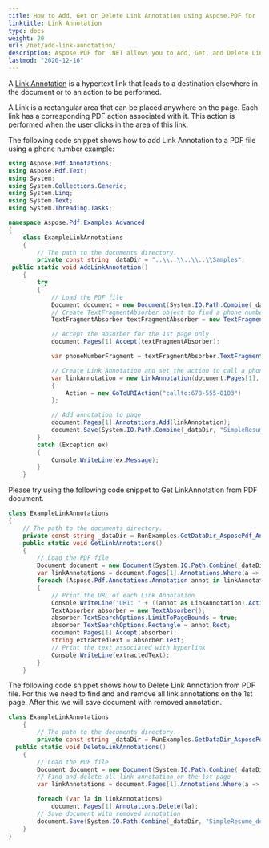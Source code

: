 ```yaml
---
title: How to Add, Get or Delete Link Annotation using Aspose.PDF for .NET
linktitle: Link Annotation
type: docs
weight: 20
url: /net/add-link-annotation/
description: Aspose.PDF for .NET allows you to Add, Get, and Delete Link Annotation from your PDF document.
lastmod: "2020-12-16"
---
```


A [Link Annotation](https://apireference.aspose.com/pdf/net/aspose.pdf.annotations/linkannotation) is a hypertext link that leads to a destination elsewhere in the document or to an action to be performed.

A Link is a rectangular area that can be placed anywhere on the page. Each link has a corresponding PDF action associated with it. This action is performed when the user clicks in the area of this link.

The following code snippet shows how to add Link Annotation to a PDF file using a phone number example:

```csharp
using Aspose.Pdf.Annotations;
using Aspose.Pdf.Text;
using System;
using System.Collections.Generic;
using System.Linq;
using System.Text;
using System.Threading.Tasks;

namespace Aspose.Pdf.Examples.Advanced
{
    class ExampleLinkAnnotations
    {
        // The path to the documents directory.
        private const string _dataDir = "..\\..\\..\\..\\Samples";
 public static void AddLinkAnnotation()
    {
        try
        {
            // Load the PDF file
            Document document = new Document(System.IO.Path.Combine(_dataDir, "SimpleResume.pdf"));
            // Create TextFragmentAbsorber object to find a phone number
            TextFragmentAbsorber textFragmentAbsorber = new TextFragmentAbsorber("678-555-0103");

            // Accept the absorber for the 1st page only
            document.Pages[1].Accept(textFragmentAbsorber);

            var phoneNumberFragment = textFragmentAbsorber.TextFragments[1];

            // Create Link Annotation and set the action to call a phone number
            var linkAnnotation = new LinkAnnotation(document.Pages[1], phoneNumberFragment.Rectangle)
            {
                Action = new GoToURIAction("callto:678-555-0103")
            };

            // Add annotation to page
            document.Pages[1].Annotations.Add(linkAnnotation);
            document.Save(System.IO.Path.Combine(_dataDir, "SimpleResume_mod.pdf"));
        }
        catch (Exception ex)
        {
            Console.WriteLine(ex.Message);
        }
    }
```

Please try using the following code snippet to Get LinkAnnotation from PDF document.

```csharp
class ExampleLinkAnnotations
{
    // The path to the documents directory.
    private const string _dataDir = RunExamples.GetDataDir_AsposePdf_Annotations();
    public static void GetLinkAnnotations()
    {
        // Load the PDF file
        Document document = new Document(System.IO.Path.Combine(_dataDir, "SimpleResume_mod.pdf"));
        var linkAnnotations = document.Pages[1].Annotations.Where(a => a.AnnotationType == AnnotationType.Link);
        foreach (Aspose.Pdf.Annotations.Annotation annot in linkAnnotations)
        {
            // Print the URL of each Link Annotation
            Console.WriteLine("URI: " + ((annot as LinkAnnotation).Action as GoToURIAction).URI);
            TextAbsorber absorber = new TextAbsorber();
            absorber.TextSearchOptions.LimitToPageBounds = true;
            absorber.TextSearchOptions.Rectangle = annot.Rect;
            document.Pages[1].Accept(absorber);
            string extractedText = absorber.Text;
            // Print the text associated with hyperlink
            Console.WriteLine(extractedText);
        }
    }

```

The following code snippet shows how to Delete Link Annotation from PDF file. For this we need to find and and remove all link annotations on the 1st page. After this we will save document with removed annotation.

```csharp
class ExampleLinkAnnotations
    {
        // The path to the documents directory.
        private const string _dataDir = RunExamples.GetDataDir_AsposePdf_Annotations();
  public static void DeleteLinkAnnotations()
    {
        // Load the PDF file
        Document document = new Document(System.IO.Path.Combine(_dataDir, "SimpleResume_mod.pdf"));
        // Find and delete all link annotation on the 1st page
        var linkAnnotations = document.Pages[1].Annotations.Where(a => a.AnnotationType == AnnotationType.Link);

        foreach (var la in linkAnnotations)
            document.Pages[1].Annotations.Delete(la);
        // Save document with removed annotation
        document.Save(System.IO.Path.Combine(_dataDir, "SimpleResume_del.pdf"));
    }
}
```
